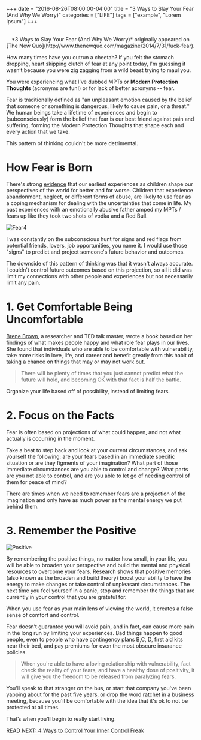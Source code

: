 +++
  date = "2016-08-26T08:00:00-04:00"
  title = "3 Ways to Slay Your Fear (And Why We Worry)"
  categories = ["LIFE"]
  tags = ["example", "Lorem Ipsum"]
+++



<br>
<center> *3 Ways to Slay Your Fear (And Why We Worry)* originally appeared on [The New Quo](http://www.thenewquo.com/magazine/2014/7/31/fuck-fear).</center>

<span class="dropcap">H</span>ow many times have you outrun a cheetah? If you felt the stomach dropping, heart skipping clutch of fear at any point today, I'm guessing it wasn’t because you were zig zagging from a wild beast trying to maul you. 

You were experiencing what I've dubbed MPTs or __Modern Protection Thoughts__ (acronyms are fun!) or for lack of better acronyms -- fear. 

Fear is traditionally defined as "an unpleasant emotion caused by the belief that someone or something is dangerous, likely to cause pain, or a threat." We human beings take a lifetime of experiences and begin to (subconsciously) form the belief that fear is our best friend against pain and suffering, forming the Modern Protection Thoughts that shape each and every action that we take. 

This pattern of thinking couldn't be more detrimental. 

# How Fear is Born
There's strong <a href="http://www.acestudy.org/index.html" target="_blank">evidence</a> that our earliest experiences as children shape our perspectives of the world for better and for worse. Children that experience abandonment, neglect, or different forms of abuse, are likely to use fear as a coping mechanism for dealing with the uncertainties that come in life. 
My past experiences with an emotionally abusive father amped my MPTs / fears up like they took two shots of vodka and a Red Bull. 

![Fear4](//images.contentful.com/awpxl2koull4/3mJZakv13GqoCii2ooeUqE/c66e53b07fe52c9beaa6450b3477966c/fear4.jpg)

I was constantly on the subconscious hunt for signs and red flags from potential friends, lovers, job opportunities, you name it. I would use those "signs" to predict and project someone's future behavior and outcomes. 

The downside of this pattern of thinking was that it wasn't always accurate. I couldn't control future outcomes based on this projection, so all it did was limit my connections with other people and experiences but not necessarily limit any pain. 

# 1. Get Comfortable Being Uncomfortable
<a href="http://www.brenebrown.com" target="_blank">Brene Brown</a>, a researcher and TED talk master, wrote a book based on her findings of what makes people happy and what role fear plays in our lives. She found that individuals who are able to be comfortable with vulnerability, take more risks in love, life, and career and benefit greatly from this habit of taking a chance on things that may or may not work out. 

> There will be plenty of times that you just cannot predict what the future will hold, and becoming OK with that fact is half the battle. 

Organize your life based off of possibility, instead of limiting fears.

# 2. Focus on the Facts 
Fear is often based on projections of what could happen, and not what actually is occurring in the moment. 

Take a beat to step back and look at your current circumstances, and ask yourself the following: are your fears based in an immediate specific situation or are they figments of your imagination? What part of those immediate circumstances are you able to control and change? What parts are you not able to control, and are you able to let go of needing control of them for peace of mind? 

There are times when we need to remember fears are a projection of the imagination and only have as much power as the mental energy we put behind them.

# 3. Remember the Positive
![Positive](//images.contentful.com/awpxl2koull4/1gAuHGmVkS4AwkysC4mM0a/2f1a93eba19636c645024e696e78e176/8B74455531.jpg)

By remembering the positive things, no matter how small, in your life, you will be able to broaden your perspective and build the mental and physical resources to overcome your fears. Research shows that positive memories (also known as the broaden and build theory) boost your ability to have the energy to make changes or take control of unpleasant circumstances. The next time you feel yourself in a panic, stop and remember the things that are currently in your control that you are grateful for. 

When you use fear as your main lens of viewing the world, it creates a false sense of comfort and control. 

Fear doesn’t guarantee you will avoid pain, and in fact, can cause more pain in the long run by limiting your experiences. Bad things happen to good people, even to people who have contingency plans B,C, D, first aid kits near their bed, and pay premiums for even the most obscure insurance policies. 

> When you're able to have a loving relationship with vulnerability, fact check the reality of your fears, and have a healthy dose of positivity, it will give you the freedom to be released from paralyzing fears. 

You'll speak to that stranger on the bus, or start that company you've been yapping about for the past five years, or drop the word ratchet in a business meeting, because you'll be comfortable with the idea that it's ok to not be protected at all times.

That’s when you’ll begin to really start living.

[READ NEXT: 4 Ways to Control Your Inner Control Freak
](http://advice.shinetext.com/articles/4-ways-to-control-your-inner-control-freak/)

<div class="pubexchange_module" id="pubexchange_below_content" data-pubexchange-module-id="2323"></div>

<script>(function(w, d, s, id) {
  w.PUBX=w.PUBX || {pub: "shine_text", discover: false, lazy: true};
  var js, pjs = d.getElementsByTagName(s)[0];
  if (d.getElementById(id)) return;
  js = d.createElement(s); js.id = id; js.async = true;
  js.src = "//main.pubexchange.com/loader.min.js";
  pjs.parentNode.insertBefore(js, pjs);
}(window, document, "script", "pubexchange-jssdk"));</script>
